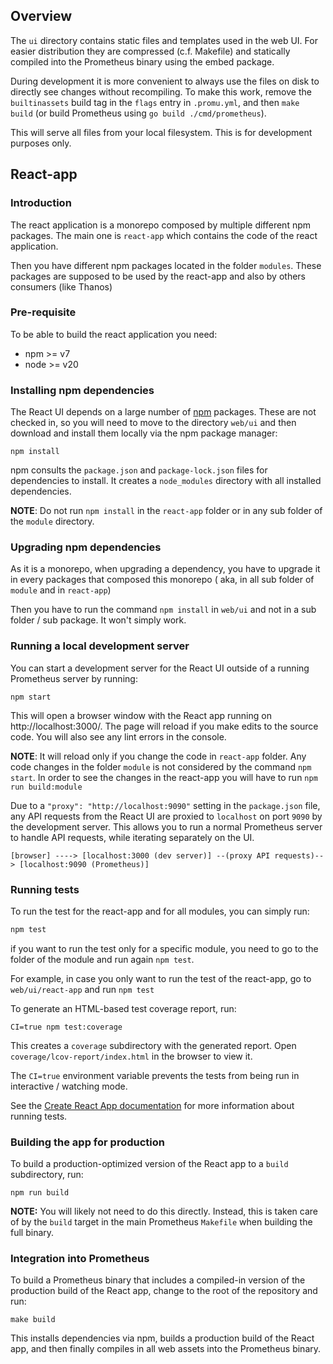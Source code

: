 ## Overview
The `ui` directory contains static files and templates used in the web UI. For
easier distribution they are compressed (c.f. Makefile) and statically compiled 
into the Prometheus binary using the embed package.

During development it is more convenient to always use the files on disk to 
directly see changes without recompiling.
To make this work, remove the `builtinassets` build tag in the `flags` entry
in `.promu.yml`, and then `make build` (or build Prometheus using
`go build ./cmd/prometheus`).

This will serve all files from your local filesystem. This is for development purposes only.

## React-app

### Introduction

The react application is a monorepo composed by multiple different npm packages. The main one is `react-app` which
contains the code of the react application.

Then you have different npm packages located in the folder `modules`. These packages are supposed to be used by the
react-app and also by others consumers (like Thanos)

### Pre-requisite

To be able to build the react application you need:

* npm >= v7
* node >= v20

### Installing npm dependencies

The React UI depends on a large number of [npm](https://www.npmjs.com/) packages. These are not checked in, so you will
need to move to the directory `web/ui` and then download and install them locally via the npm package manager:

    npm install

npm consults the `package.json` and `package-lock.json` files for dependencies to install. It creates a `node_modules`
directory with all installed dependencies.

**NOTE**: Do not run `npm install` in the `react-app` folder or in any sub folder of the `module` directory.

### Upgrading npm dependencies

As it is a monorepo, when upgrading a dependency, you have to upgrade it in every packages that composed this monorepo (
aka, in all sub folder of `module` and in `react-app`)

Then you have to run the command `npm install` in `web/ui` and not in a sub folder / sub package. It won't simply work.

### Running a local development server

You can start a development server for the React UI outside of a running Prometheus server by running:

    npm start

This will open a browser window with the React app running on http://localhost:3000/. The page will reload if you make
edits to the source code. You will also see any lint errors in the console.

**NOTE**: It will reload only if you change the code in `react-app` folder. Any code changes in the folder `module` is
not considered by the command `npm start`. In order to see the changes in the react-app you will have to
run `npm run build:module`

Due to a `"proxy": "http://localhost:9090"` setting in the `package.json` file, any API requests from the React UI are
proxied to `localhost` on port `9090` by the development server. This allows you to run a normal Prometheus server to
handle API requests, while iterating separately on the UI.

    [browser] ----> [localhost:3000 (dev server)] --(proxy API requests)--> [localhost:9090 (Prometheus)]

### Running tests

To run the test for the react-app and for all modules, you can simply run:

```bash
npm test
```

if you want to run the test only for a specific module, you need to go to the folder of the module and run
again `npm test`.

For example, in case you only want to run the test of the react-app, go to `web/ui/react-app` and run `npm test`

To generate an HTML-based test coverage report, run:

    CI=true npm test:coverage

This creates a `coverage` subdirectory with the generated report. Open `coverage/lcov-report/index.html` in the browser
to view it.

The `CI=true` environment variable prevents the tests from being run in interactive / watching mode.

See the [Create React App documentation](https://create-react-app.dev/docs/running-tests/) for more information about
running tests.

### Building the app for production

To build a production-optimized version of the React app to a `build` subdirectory, run:

    npm run build

**NOTE:** You will likely not need to do this directly. Instead, this is taken care of by the `build` target in the main
Prometheus `Makefile` when building the full binary.

### Integration into Prometheus

To build a Prometheus binary that includes a compiled-in version of the production build of the React app, change to the
root of the repository and run:

    make build

This installs dependencies via npm, builds a production build of the React app, and then finally compiles in all web
assets into the Prometheus binary.
